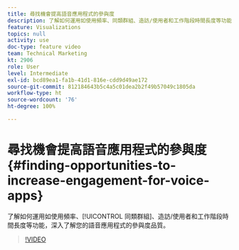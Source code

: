 ```yaml
---
title: 尋找機會提高語音應用程式的參與度
description: 了解如何運用如使用頻率、同類群組、造訪/使用者和工作階段時間長度等功能，深入了解您的語音應用程式的參與度品質。
feature: Visualizations
topics: null
activity: use
doc-type: feature video
team: Technical Marketing
kt: 2906
role: User
level: Intermediate
exl-id: bcd89ea1-fa1b-41d1-816e-cdd9d49ae172
source-git-commit: 812184643b5c4a5c01dea2b2f49b57049c1805da
workflow-type: ht
source-wordcount: '76'
ht-degree: 100%

---
```


# 尋找機會提高語音應用程式的參與度 {#finding-opportunities-to-increase-engagement-for-voice-apps}

了解如何運用如使用頻率、[!UICONTROL 同類群組]、造訪/使用者和工作階段時間長度等功能，深入了解您的語音應用程式的參與度品質。

>[!VIDEO](https://video.tv.adobe.com/v/27223/?quality=12&learn=on)
